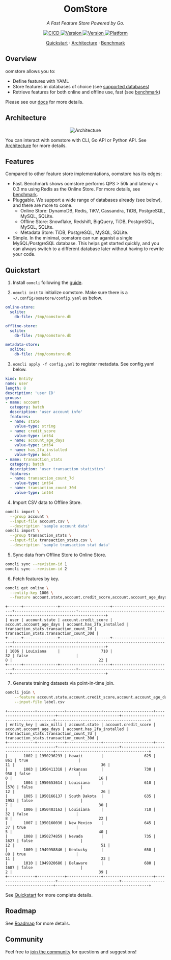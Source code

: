 <h1 align="center">OomStore</h1>
<p align="center">
    <em>A Fast Feature Store Powered by Go.</em>
</p>

<p align="center">
    <a href="https://github.com/oom-ai/oomstore/actions/workflows/ci.yml">
        <img src="https://github.com/oom-ai/oomstore/actions/workflows/ci.yml/badge.svg" alt="CICD"/>
    </a>
    <a href="https://goreportcard.com/report/oom-ai/oomstore">
        <img src="https://goreportcard.com/badge/oom-ai/oomstore" alt="Version">
    </a>
    <a href="http://godoc.org/github.com/oom-ai/oomstore">
        <img src="https://godoc.org/github.com/oom-ai/oomstore?status.png" alt="Version">
    </a>
    <a href="https://codecov.io/gh/oom-ai/oomstore">
        <img src="https://codecov.io/gh/oom-ai/oomstore/branch/main/graph/badge.svg?token=C59L7LTRM4" alt="Platform"/>
    </a>
</p>

<p align="center">
  <a href="https://oom.ai/docs/quickstart">Quickstart</a>
  <span> · </span>
  <a href="https://oom.ai/docs/architecture">Architecture</a>
  <span> · </span>
  <a href="https://oom.ai/docs/benchmark">Benchmark</a>
</p>

## Overview

oomstore allows you to:

- Define features with YAML
- Store features in databases of choice (see [supported databases](https://oom.ai/docs/supported-databases))
- Retrieve features for both online and offline use, fast (see [benchmark](https://oom.ai/docs/benchmark))

Please see our [docs](https://oom.ai/docs) for more details.

## Architecture

<p align="center">
  <img src="https://oom.ai/images/architecture/architecture.svg" alt="Architecture">
</p>

You can interact with oomstore with CLI, Go API or Python API. See [Architecture](https://oom.ai/docs/architecture) for more details.

## Features

Compared to other feature store implementations, oomstore has its edges:

- Fast. Benchmark shows oomstore performs QPS > 50k and latency < 0.3 ms using Redis as the Online Store. For more details, see [benchmark](https://oom.ai/docs/benchmark).
- Pluggable. We support a wide range of databases already (see below), and there are more to come.
  - Online Store: DynamoDB, Redis, TiKV, Cassandra, TiDB, PostgreSQL, MySQL, SQLite.
  - Offline Store: Snowflake, Redshift, BigQuery, TiDB, PostgreSQL, MySQL, SQLite.
  - Metadata Store: TiDB, PostgreSQL, MySQL, SQLite.
- Simple. In the minimal, oomstore can run aganist a single MySQL/PostgreSQL database. This helps get started quickly, and you can always switch to a different database later without having to rewrite your code.

## Quickstart

1. Install `oomcli` following the [guide](https://oom.ai/docs/installation#cli).

2. `oomcli init` to initialize oomstore. Make sure there is a `~/.config/oomstore/config.yaml` as below.

```yaml
online-store:
  sqlite:
    db-file: /tmp/oomstore.db

offline-store:
  sqlite:
    db-file: /tmp/oomstore.db

metadata-store:
  sqlite:
    db-file: /tmp/oomstore.db
```

3. `oomcli apply -f config.yaml` to register metadata. See config.yaml below.

```yaml
kind: Entity
name: user
length: 8
description: 'user ID'
groups:
- name: account
  category: batch
  description: 'user account info'
  features:
  - name: state
    value-type: string
  - name: credit_score
    value-type: int64
  - name: account_age_days
    value-type: int64
  - name: has_2fa_installed
    value-type: bool
- name: transaction_stats
  category: batch
  description: 'user transaction statistics'
  features:
  - name: transaction_count_7d
    value-type: int64
  - name: transaction_count_30d
    value-type: int64
```

4. Import CSV data to Offline Store.

```bash
oomcli import \
  --group account \
  --input-file account.csv \
  --description 'sample account data'
oomcli import \
  --group transaction_stats \
  --input-file transaction_stats.csv \
  --description 'sample transaction stat data'
```

5. Sync data from Offline Store to Online Store.

```bash
oomcli sync --revision-id 1
oomcli sync --revision-id 2
```

6. Fetch features by key.

```bash
oomcli get online \
  --entity-key 1006 \
  --feature account.state,account.credit_score,account.account_age_days,account.has_2fa_installed,transaction_stats.transaction_count_7d,transaction_stats.transaction_count_30d
```

```text
+------+---------------+----------------------+--------------------------+---------------------------+----------------------------------------+-----------------------------------------+
| user | account.state | account.credit_score | account.account_age_days | account.has_2fa_installed | transaction_stats.transaction_count_7d | transaction_stats.transaction_count_30d |
+------+---------------+----------------------+--------------------------+---------------------------+----------------------------------------+-----------------------------------------+
| 1006 | Louisiana     |                  710 |                       32 | false                     |                                      8 |                                      22 |
+------+---------------+----------------------+--------------------------+---------------------------+----------------------------------------+-----------------------------------------+
```

7. Generate training datasets via point-in-time join.

```sh
oomcli join \
	--feature account.state,account.credit_score,account.account_age_days,account.has_2fa_installed,transaction_stats.transaction_count_7d,transaction_stats.transaction_count_30d \
	--input-file label.csv
```

```text
+------------+------------+---------------+----------------------+--------------------------+---------------------------+----------------------------------------+-----------------------------------------+
| entity_key | unix_milli | account.state | account.credit_score | account.account_age_days | account.has_2fa_installed | transaction_stats.transaction_count_7d | transaction_stats.transaction_count_30d |
+------------+------------+---------------+----------------------+--------------------------+---------------------------+----------------------------------------+-----------------------------------------+
|       1002 | 1950236233 | Hawaii        |                  625 |                      861 | true                      |                                     11 |                                      36 |
|       1003 | 1950411318 | Arkansas      |                  730 |                      958 | false                     |                                      0 |                                      16 |
|       1004 | 1950653614 | Louisiana     |                  610 |                     1570 | false                     |                                     12 |                                      26 |
|       1005 | 1950166137 | South Dakota  |                  635 |                     1953 | false                     |                                      7 |                                      30 |
|       1006 | 1950403162 | Louisiana     |                  710 |                       32 | false                     |                                      8 |                                      22 |
|       1007 | 1950160030 | New Mexico    |                  645 |                       37 | true                      |                                      5 |                                      40 |
|       1008 | 1950274859 | Nevada        |                  735 |                     1627 | false                     |                                     12 |                                      51 |
|       1009 | 1949958846 | Kentucky      |                  650 |                       88 | true                      |                                     11 |                                      23 |
|       1010 | 1949920686 | Delaware      |                  680 |                     1687 | false                     |                                      2 |                                      39 |
+------------+------------+---------------+----------------------+--------------------------+---------------------------+----------------------------------------+-----------------------------------------+
```

See [Quickstart](https://oom.ai/docs/quickstart) for more complete details.

## Roadmap

See [Roadmap](https://oom.ai/docs/roadmap) for more details.

## Community

Feel free to [join the community](https://oom.ai/slack) for questions and suggestions!
